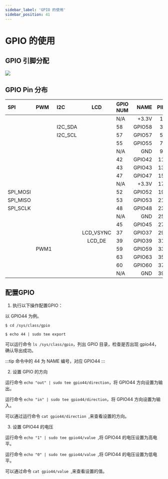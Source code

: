 ```yaml
---
sidebar_label: 'GPIO 的使用'
sidebar_position: 41
---
```


# GPIO 的使用
## GPIO 引脚分配

<Image src='/docs/mars/40-pin-Header.webp' maxWidth='50%' align='center' />

## GPIO Pin 分布

<div className='gpio_style' style={{ overflow :"auto"}} >

| SPI      | PWM  | I2C      | LCD    |  GPIO NUM  | NAME  | PIN                              | PIN                   | NAME   | GPIO NUM     |  UART  | LCD  | PWM     | SPI      |
|:-----|:---------|:---------|:---:|:-----------|------:|:--------------------------------:|:-------------------------------:|:---------|:-----------|:---:|:-------------------|:-----|:--------|
|         |       |          |         |    N/A    |  +3.3V |   <div className='orange'>1</div>  |  <div className='red'>2</div>    | +5V   | N/A  |         |       |     |    |
|         |       | I2C_SDA  |         |    58     | GPIO58 |   <div className='green'>3</div>   |  <div className='red'>4</div>    | +5V   | N/A  |         |       |     |    | 
|         |       | I2C_SCL  |         |    57     | GPIO57 |   <div className='green'>5</div>   |  <div className='black'>6</div>  | GND   | N/A  |         |       |
|         |       |          |         |    55     | GPIO55 |   <div className='green'>7</div>   |  <div className='green'>8</div>  | GPIO5 | 5    |UART_TX  |       |
|         |       |          |         |    N/A    | GND    |   <div className='black'>9</div>   |  <div className='green'>10</div> | GPIO6 | 6    |UART_RX  |       |
|         |       |          |         |    42     | GPIO42 |   <div className='green'>11</div>  |  <div className='green'>12</div> | GPIO38| 38   |LCD_HSYNC|       |
|         |       |          |         |    43     | GPIO43 |   <div className='green'>13</div>  |  <div className='black'>14</div> | GND   | N/A  |         |       |
|         |       |          |         |    47     | GPIO47 |   <div className='green'>15</div>  |  <div className='green'>16</div> | GPIO54| 54   |         |       |
|         |       |          |         |    N/A    | +3.3V  |   <div className='orange'>17</div> |  <div className='green'>18</div> | GPIO51| 51   |         |       |
| SPI_MOSI|       |          |         |    52     |GPIO52  |   <div className='green'>19</div>  |  <div className='black'>20</div> | GND   | N/A  |         |       |  
| SPI_MISO|       |          |         |    53     |GPIO53  |   <div className='green'>21</div>  |  <div className='green'>22</div> | GPIO50| 50   |         |       |
| SPI_SCLK|       |          |         |    48     | GPIO48 |   <div className='green'>23</div>  |  <div className='green'>24</div> | GPIO49| 49   |         |       |      |   |  SPI_CE0  |
|         |       |          |         |    N/A    | GND    |   <div className='black'>25</div>  |  <div className='green'>26</div> | GPIO56| 56   |         |       |      |   |            
|         |       |          |         |    45     |GPIO45  |   <div className='green'>27</div>  |  <div className='green'>28</div> |GPIO40 | 40   |         |       |  
|         |       |          |LCD_VSYNC|    37     |GPIO37  |   <div className='green'>29</div>  |  <div className='black'>30</div> |GND    | N/A  |         |       |      
|         |       |          | LCD_DE  |    39     |GPIO39  |   <div className='green'>31</div>  |  <div className='green'>32</div> |GPIO46 | 46   |         |       | PWM0  |  |
|         | PWM1  |          |         |    59     |GPIO59  |   <div className='green'>33</div>  |  <div className='black'>34</div> |GND    | N/A  |         |       |       
|         |       |          |         |    63     |GPIO63  |   <div className='green'>35</div>  |  <div className='green'>36</div> |GPIO36 | 36   |         |LCD_CLK|       |      |
|         |       |          |         |    60     |GPIO60  |   <div className='green'>37</div>  |  <div className='green'>38</div> |GPIO61 | 61   |         |       |       |      |
|         |       |          |         |    N/A    |GND     |   <div className='green'>39</div>  |  <div className='green'>40</div> |GPIO44 | 44   |         |       |       |      |
</div>

## 配置GPIO

1. 执行以下操作配置GPIO：

以 GPIO44 为例。
```
$ cd /sys/class/gpio

$ echo 44 | sudo tee export
```
可以运行命令 `ls /sys/class/gpio`，列出 GPIO 目录，检查是否出现 gpio44，确认导出成功。

:::tip
命令中的 44 为 NAME 编号，对应 GPIO44
:::

2. 设置 GPIO 的方向

运行命令 ` echo "out" | sudo tee gpio44/direction `，将 GPIO44 方向设置为输出。

运行命令 ` echo "in" | sudo tee gpio44/direction `，将 GPIO44 方向设置为输入。

可以通过运行命令 `cat gpio44/direction `,来查看设置的方向。

3. 设置 GPIO44 的电压 

运行命令 `echo "1" | sudo tee gpio44/value `,将 GPIO44 的电压设置为高电平。

运行命令 `echo "0" | sudo tee gpio44/value `,将 GPIO44 的电压设置为低电平。

可以通过命令 `cat gpio44/value `,来查看设置的值。
